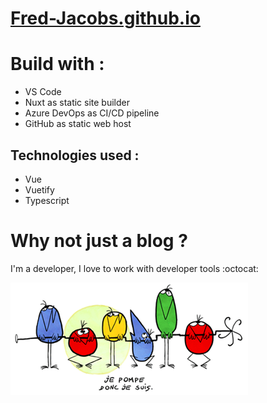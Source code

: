 # [Fred-Jacobs.github.io](http://Fred-Jacobs.github.io)

# Build with :
* VS Code
* Nuxt as static site builder
* Azure DevOps as CI/CD pipeline
* GitHub as static web host

## Technologies used :
* Vue
* Vuetify
* Typescript

# Why not just a blog ?
I'm a developer, I love to work with developer tools :octocat:

![.](https://github.com/Fred-Jacobs/Fred-Jacobs.github.io/raw/master/css/img/shadoks1.png "Pourquoi faire simple quand on peut faire compliqué ?")
